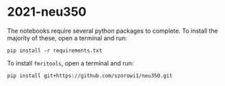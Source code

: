 # 2021-neu350

The notebooks require several python packages to complete. To install the majority of these, open a terminal and run:

```
pip install -r requirements.txt
```

To install `fmritools`, open a terminal and run:

```
pip install git+https://github.com/szorowi1/neu350.git
```